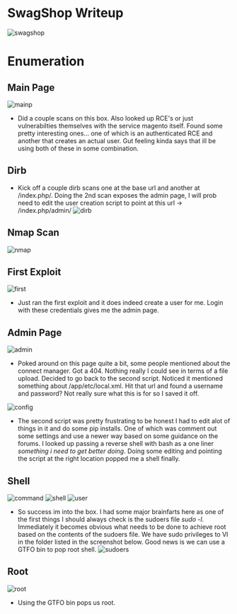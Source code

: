 # SwagShop Writeup
![swagshop](swagshop_icon.png)

# Enumeration

## Main Page
![mainp](swagshop_main_page.png)
- Did a couple scans on this box. Also looked up RCE's or just vulnerabilties themselves with the service magento itself.
Found some pretty interesting ones... one of which is an authenticated RCE and another that creates an actual user. 
Gut feeling kinda says that ill be using both of these in some combination.

## Dirb
- Kick off a couple dirb scans one at the base url and another at /index.php/. Doing the 2nd scan exposes the admin page,
I will prob need to edit the user creation script to point at this url -> /index.php/admin/
![dirb](dirb.png)

## Nmap Scan
![nmap](swagshop_nmap.png)


## First Exploit
![first](swagshop_first.png)
- Just ran the first exploit and it does indeed create a user for me. Login with these credentials gives me the admin page.

## Admin Page
![admin](admin.png)
- Poked around on this page quite a bit, some people mentioned about the connect manager. Got a 404. Nothing really I could
see in terms of a file upload. Decided to go back to the second script. Noticed it mentioned something about /app/etc/local.xml.
Hit that url and found a username and password? Not really sure what this is for so I saved it off.

![config](config_xml.png)
- The second script was pretty frustrating to be honest I had to edit alot of things in it and do some pip installs. One of which was comment 
out some settings and use a newer way based on some guidance on the forums. I looked up passing a reverse shell with bash as a one liner 
*something i need to get better doing*. Doing some editing and pointing the script at the right location popped me a shell finally.

## Shell
![command](swagshop_second.png)
![shell](shell.png)
![user](user.png)

- So success im into the box. I had some major brainfarts here as one of the first things I should always check is the sudoers file *sudo -l*.
Immediately it becomes obvious what needs to be done to achieve root based on the contents of the sudoers file. We have sudo privileges to VI in 
the folder listed in the screenshot below. Good news is we can use a GTFO bin to pop root shell.
![sudoers](swagshop_sudoers.png)

## Root
![root](root.png)
- Using the GTFO bin pops us root.
